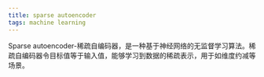 ```yaml
---
title: sparse autoencoder
tags: machine learning
---
```


Sparse autoencoder-稀疏自编码器，是一种基于神经网络的无监督学习算法。稀疏自编码器令目标值等于输入值，能够学习到数据的稀疏表示，用于如维度约减等场景。
